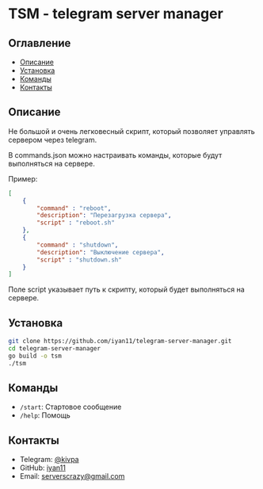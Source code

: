 # TSM - telegram server manager

## Оглавление

- [Описание](#описание)
- [Установка](#установка)
- [Команды](#команды)
- [Контакты](#контакты)

## Описание
Не большой и очень легковесный скрипт, который позволяет управлять сервером через telegram.

В commands.json можно настраивать команды, которые будут выполняться на сервере.

Пример:

```json
[
    {
        "command" : "reboot",
        "description": "Перезагрузка сервера",
        "script" : "reboot.sh"
    },
    {
        "command" : "shutdown",
        "description": "Выключение сервера",
        "script" : "shutdown.sh"
    }
]
```
Поле script указывает путь к скрипту, который будет выполняться на сервере.

## Установка

```bash
git clone https://github.com/iyan11/telegram-server-manager.git
cd telegram-server-manager
go build -o tsm
./tsm
```

## Команды

- `/start`: Стартовое сообщение
- `/help`: Помощь

## Контакты

- Telegram: [@kivpa](https://t.me/kivpa)
- GitHub: [iyan11](https://github.com/iyan11)
- Email: [serverscrazy@gmail.com](mailto:serverscrazy@gmail.com)